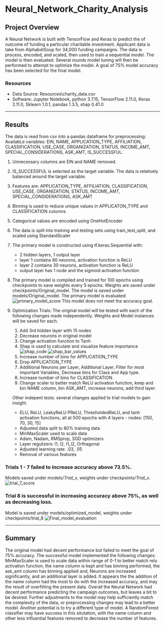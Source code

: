 # Neural_Network_Charity_Analysis

## Project Overview
A Neural Network is built with TensorFlow and Keras to predict the of outcome of funding a particular charitable investment.
Applicant data is take from AlphabetSoup for 34,000 funding campaigns. The data is process, encoded, and scaled, then used to train a sequential model. The model is then evaluated. Several rounds model tuning will then be performed to attempt to optimize the model. A goal of 75% model accuracy has been selected for the final model.


### Resources
- Data Source: Resources\charity_data.csv
- Software: Jupyter Notebook, python 3.7.15, TensorFlow 2.11.0, Keras 2.11.0, Sklearn 1.0.1, pandas 1.3.5, shap 0.41.0

---

## Results
The data is read from csv into a pandas dataframe for preprocessing:
AvailabLe variables: EIN, NAME, APPLICATION_TYPE, AFFILIATION, CLASSIFICATION, USE_CASE, ORGANIZATION, STATUS, INCOME_AMT, SPECIAL_CONSIDERATIONS, ASK_AMT, IS_SUCCESSFUL. 

1. Unnecessary columns are EIN and NAME removed.
2. IS_SUCCESSFUL is selected as the target variable. The data is relatively balanced around the target variable.
3. Features are: APPLICATION_TYPE, AFFILIATION, CLASSIFICATION, USE_CASE, ORGANIZATION, STATUS, INCOME_AMT, SPECIAL_CONSIDERATIONS, ASK_AMT
4. Binning is used to reduce unique values in APPLICATON_TYPE and CLASSIFICATION columns
5. Categorical values are encoded using OneHotEncoder
6. The data is split into training and testing sets using train_test_split, and scaled using StandardScaler
7. The primary model is constructed using tf.keras.Sequential with:
    - 2 hidden layers, 1 output layer
    - layer 1 contains 80 neurons, activation function is ReLU
    - layer 2 contains 30 neurons, activation function is ReLU
    - output layer has 1 node and the sigmoid activation function
8. The primary model is compiled and trained for 100 epochs using checkpoints to save weights every 5 epochs. Weights are saved under checkpoints/Original_model. The model is saved under models/Original_model.
The primary model is evaluated:
![primary_model_score]()
This model does not meet the accuracy goal.

9. Optimization Trials: The original model will be tested with each of the following changes made independently. Weights and Model instances will be saved for each.

    1. Add 3rd hidden layer with 15 nodes
    2. Decrease neurons in original model
    3. Change activation function to Tanh
    4. Shap is used to calculate and visualize feature importance
    ![shap_code]()
    ![shap_bar_values]()
    6. Increase number of bins for APPLICATION_TYPE
    7. Drop APPLICATION_TYPE 
    8. Additional Neurons per Layer, Additional Layer, Filter for most important Variables, Decrease bins for Class and App type.
    9. Increase number of bins for CLASSIFICATION.
    10. Change scaler to better match ReLU activation function, keep and bin NAME column, bin ASK_AMT, increase neurons, add third layer.

    Other indepent tests: several changes applied to trial models to gain insight.
    - ELU, ReLU, LeakyReLU PReLU, ThresholdedReLU, and tanh activation functions, all at 500 epochs with 4 layers - nodes: [150, 70, 30, 15]
    - Adjusted data split to 80% training data
    - MinMaxScaler used to scale data
    - Adam, Nadam, RMSprop, SGD optimizers
    - Layer regulizers: l1, l2, l1_l2, Orthagonal
    - Adjusted learning rate: .03, .05
    - Removal of various features

### Trials 1 - 7 failed to increase accuracy above 73.5%.
Models saved under models/*Trial_x*, weights under checkpoints/*Trial_x*.
![trial_7_score]()
### Trial 8 is successful in increasing accuracy above 75%, as well as decreasing loss.
Model is saved under models/optimized_model, weights under checkpoints/trial_8
![Final_model_evaluation]()

---

## Summary
The original model had decent performance but failed to meet the goal of 75% accuracy. The successful model implemented the following changes: MinMaxScaler is used to scale data within range of 0-1 to better match relu activation function, the name column is kept and has binning performed, the ask_amt column has binning applied and, Neurons are increased significantly, and an additional layer is added. It appears the the addition of the name column had the most to do with the increased accuracy, and may the result of overfitting the present data. Overall the Neural Network had decent performance predicting the campaign outcomes, but leaves a bit to be desired. Further adjustments to the model may help sufficiently match the complexity of the data, or preprocessing changes may lead to a better model. Another potential is to try a different type of model. A RandomForest classifier may have success in this situtation, with the name column and other less influential features removed to decrease the number of features.
